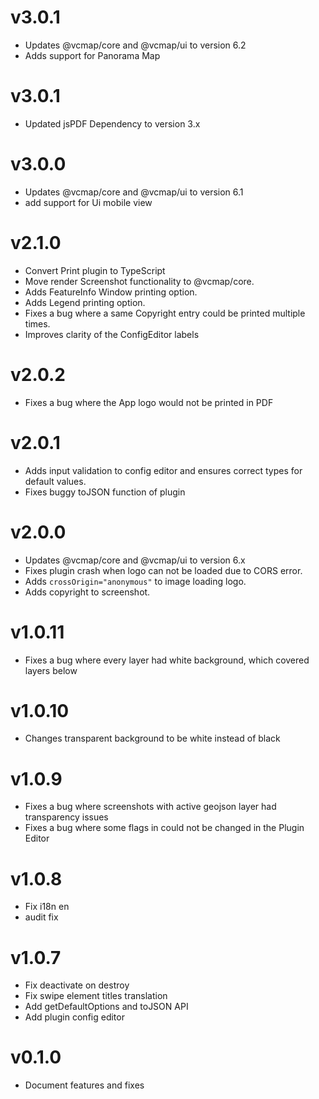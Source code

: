 # v3.0.1

- Updates @vcmap/core and @vcmap/ui to version 6.2
- Adds support for Panorama Map

# v3.0.1

- Updated jsPDF Dependency to version 3.x

# v3.0.0

- Updates @vcmap/core and @vcmap/ui to version 6.1
- add support for Ui mobile view

# v2.1.0

- Convert Print plugin to TypeScript
- Move render Screenshot functionality to @vcmap/core.
- Adds FeatureInfo Window printing option.
- Adds Legend printing option.
- Fixes a bug where a same Copyright entry could be printed multiple times.
- Improves clarity of the ConfigEditor labels

# v2.0.2

- Fixes a bug where the App logo would not be printed in PDF

# v2.0.1

- Adds input validation to config editor and ensures correct types for default values.
- Fixes buggy toJSON function of plugin

# v2.0.0

- Updates @vcmap/core and @vcmap/ui to version 6.x
- Fixes plugin crash when logo can not be loaded due to CORS error.
- Adds `crossOrigin="anonymous"` to image loading logo.
- Adds copyright to screenshot.

# v1.0.11

- Fixes a bug where every layer had white background, which covered layers below

# v1.0.10

- Changes transparent background to be white instead of black

# v1.0.9

- Fixes a bug where screenshots with active geojson layer had transparency issues
- Fixes a bug where some flags in could not be changed in the Plugin Editor

# v1.0.8

- Fix i18n en
- audit fix

# v1.0.7

- Fix deactivate on destroy
- Fix swipe element titles translation
- Add getDefaultOptions and toJSON API
- Add plugin config editor

# v0.1.0

- Document features and fixes
